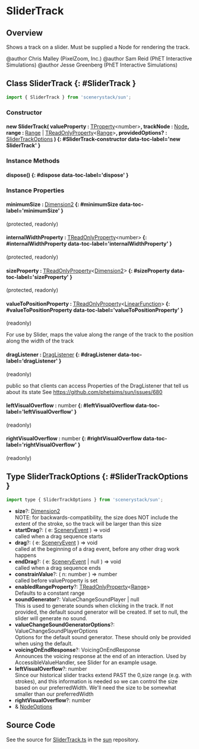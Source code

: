 # SliderTrack

## Overview

Shows a track on a slider.  Must be supplied a Node for rendering the track.

@author Chris Malley (PixelZoom, Inc.)
@author Sam Reid (PhET Interactive Simulations)
@author Jesse Greenberg (PhET Interactive Simulations)

## Class SliderTrack {: #SliderTrack }


```js
import { SliderTrack } from 'scenerystack/sun';
```
### Constructor

#### new SliderTrack( valueProperty : <span style="font-weight: 400;">[TProperty](../axon/TProperty.md)&lt;<span style="color: hsla(calc(var(--md-hue) + 180deg),80%,40%,1);">number</span>&gt;</span>, trackNode : <span style="font-weight: 400;">[Node](../scenery/Node.md)</span>, range : <span style="font-weight: 400;">[Range](../dot/Range.md) | [TReadOnlyProperty](../axon/TReadOnlyProperty.md)&lt;[Range](../dot/Range.md)&gt;</span>, providedOptions? : <span style="font-weight: 400;">[SliderTrackOptions](../sun/SliderTrack.md#SliderTrackOptions)</span> ) {: #SliderTrack-constructor data-toc-label='new SliderTrack' }

### Instance Methods

#### dispose() {: #dispose data-toc-label='dispose' }

### Instance Properties

#### minimumSize : <span style="font-weight: 400;">[Dimension2](../dot/Dimension2.md)</span> {: #minimumSize data-toc-label='minimumSize' }

(protected, readonly)

#### internalWidthProperty : <span style="font-weight: 400;">[TReadOnlyProperty](../axon/TReadOnlyProperty.md)&lt;<span style="color: hsla(calc(var(--md-hue) + 180deg),80%,40%,1);">number</span>&gt;</span> {: #internalWidthProperty data-toc-label='internalWidthProperty' }

(protected, readonly)

#### sizeProperty : <span style="font-weight: 400;">[TReadOnlyProperty](../axon/TReadOnlyProperty.md)&lt;[Dimension2](../dot/Dimension2.md)&gt;</span> {: #sizeProperty data-toc-label='sizeProperty' }

(protected, readonly)

#### valueToPositionProperty : <span style="font-weight: 400;">[TReadOnlyProperty](../axon/TReadOnlyProperty.md)&lt;[LinearFunction](../dot/LinearFunction.md)&gt;</span> {: #valueToPositionProperty data-toc-label='valueToPositionProperty' }

(readonly)

For use by Slider, maps the value along the range of the track to the position along the width of the track

#### dragListener : <span style="font-weight: 400;">[DragListener](../scenery/DragListener.md)</span> {: #dragListener data-toc-label='dragListener' }

(readonly)

public so that clients can access Properties of the DragListener that tell us about its state
See https://github.com/phetsims/sun/issues/680

#### leftVisualOverflow : <span style="font-weight: 400;"><span style="color: hsla(calc(var(--md-hue) + 180deg),80%,40%,1);">number</span></span> {: #leftVisualOverflow data-toc-label='leftVisualOverflow' }

(readonly)

#### rightVisualOverflow : <span style="font-weight: 400;"><span style="color: hsla(calc(var(--md-hue) + 180deg),80%,40%,1);">number</span></span> {: #rightVisualOverflow data-toc-label='rightVisualOverflow' }

(readonly)



## Type SliderTrackOptions {: #SliderTrackOptions }


```js
import type { SliderTrackOptions } from 'scenerystack/sun';
```


- **size**?: [Dimension2](../dot/Dimension2.md)
<br>  NOTE: for backwards-compatibility, the size does NOT include the extent of the stroke, so the track will be larger
  than this size
- **startDrag**?: ( e: [SceneryEvent](../scenery/SceneryEvent.md) ) =&gt; <span style="color: hsla(calc(var(--md-hue) + 180deg),80%,40%,1);">void</span>
<br>  called when a drag sequence starts
- **drag**?: ( e: [SceneryEvent](../scenery/SceneryEvent.md) ) =&gt; <span style="color: hsla(calc(var(--md-hue) + 180deg),80%,40%,1);">void</span>
<br>  called at the beginning of a drag event, before any other drag work happens
- **endDrag**?: ( e: [SceneryEvent](../scenery/SceneryEvent.md) | <span style="color: hsla(calc(var(--md-hue) + 180deg),80%,40%,1);">null</span> ) =&gt; <span style="color: hsla(calc(var(--md-hue) + 180deg),80%,40%,1);">void</span>
<br>  called when a drag sequence ends
- **constrainValue**?: ( n: <span style="color: hsla(calc(var(--md-hue) + 180deg),80%,40%,1);">number</span> ) =&gt; <span style="color: hsla(calc(var(--md-hue) + 180deg),80%,40%,1);">number</span>
<br>  called before valueProperty is set
- **enabledRangeProperty**?: [TReadOnlyProperty](../axon/TReadOnlyProperty.md)&lt;[Range](../dot/Range.md)&gt;
<br>  Defaults to a constant range
- **soundGenerator**?: ValueChangeSoundPlayer | <span style="color: hsla(calc(var(--md-hue) + 180deg),80%,40%,1);">null</span>
<br>  This is used to generate sounds when clicking in the track.  If not provided, the default sound generator
  will be created. If set to null, the slider will generate no sound.
- **valueChangeSoundGeneratorOptions**?: ValueChangeSoundPlayerOptions
<br>  Options for the default sound generator.  These should only be provided when using the default.
- **voicingOnEndResponse**?: VoicingOnEndResponse
<br>  Announces the voicing response at the end of an interaction. Used by AccessibleValueHandler, see
  Slider for an example usage.
- **leftVisualOverflow**?: <span style="color: hsla(calc(var(--md-hue) + 180deg),80%,40%,1);">number</span>
<br>  Since our historical slider tracks extend PAST the 0,size range (e.g. with strokes), and this information is needed
  so we can control the size based on our preferredWidth. We'll need the size to be somewhat smaller than our
  preferredWidth
- **rightVisualOverflow**?: <span style="color: hsla(calc(var(--md-hue) + 180deg),80%,40%,1);">number</span>
- &amp; [NodeOptions](../scenery/Node.md#NodeOptions)




## Source Code

See the source for [SliderTrack.ts](https://github.com/phetsims/sun/blob/main/js/SliderTrack.ts) in the [sun](https://github.com/phetsims/sun) repository.
